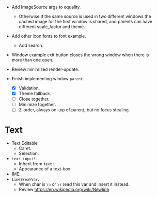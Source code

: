 * Add ImageSource args to equality.
    - Otherwise if the same source is used in two different windows the cached image for the first window is shared,
        and parents can have different scale_factor and theme.
* Add other icon fonts to font example.
    - Add search.
* Window example exit button closes the wrong window when there is more than one open.
* Review minimized render-update.

* Finish implementing window `parent`.
    - [x] Validation.
    - [x] Theme fallback.
    - [ ] Close together.
    - [ ] Minimize together.
    - [ ] Z-order, always on-top of parent, but no focus stealing.

# Text

* Text Editable
    - Caret.
    - Selection.
* `text_input!`.
    - Inherit from `text!`.
    - Appearance of a text-box.
* IME.
* `LineBreakVar`.
    - When char is `\n` or `\r` read this var and insert it instead. 
    - Review https://en.wikipedia.org/wiki/Newline